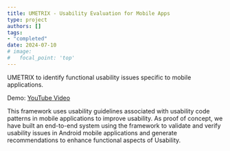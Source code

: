 ```yaml
---
title: UMETRIX - Usability Evaluation for Mobile Apps
type: project
authors: []
tags:
- "completed"
date: 2024-07-10
# image:
#   focal_point: 'top'
---
```


UMETRIX to identify functional usability issues specific to mobile applications.

Demo: [YouTube Video](https://www.youtube.com/watch?v=eeo0e1ajNnM)

<!--more-->

This framework uses usability guidelines associated with usability code patterns in mobile applications to improve usability. As proof of concept, we have built an end-to-end system using the framework to validate and verify usability issues in Android mobile applications and generate recommendations to enhance functional aspects of Usability.

